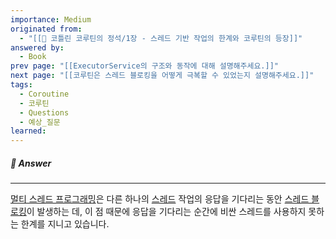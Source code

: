 ```yaml
---
importance: Medium
originated from:
  - "[[📘 코틀린 코루틴의 정석/1장 - 스레드 기반 작업의 한계와 코루틴의 등장]]"
answered by:
  - Book
prev page: "[[ExecutorService의 구조와 동작에 대해 설명해주세요.]]"
next page: "[[코루틴은 스레드 블로킹을 어떻게 극복할 수 있었는지 설명해주세요.]]"
tags:
  - Coroutine
  - 코루틴
  - Questions
  - 예상_질문
learned:
---
```

##### 💬 Answer
---
[멀티 스레드 프로그래밍](멀티%20스레드%20프로그래밍.md)은 다른 하나의 [스레드](스레드.md) 작업의 응답을 기다리는 동안 [스레드 블로킹](스레드%20블로킹.md)이 발생하는 데, 이 점 때문에 응답을 기다리는 순간에 비싼 스레드를 사용하지 못하는 한계를 지니고 있습니다.
